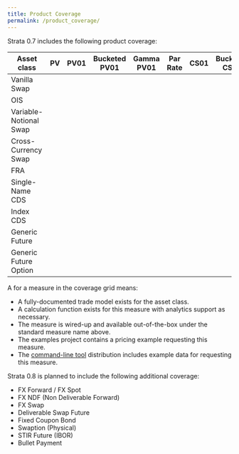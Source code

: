 ```yaml
---
title: Product Coverage
permalink: /product_coverage/
---
```


Strata 0.7 includes the following product coverage:

<table class="product-coverage">
  <thead>
    <tr>
      <th class="asset">Asset class</th>
      <th>PV</th>
      <th>PV01</th>
      <th>Bucketed PV01</th>
      <th>Gamma PV01</th>
      <th>Par Rate</th>
      <th>CS01</th>
      <th>Bucketed CS01</th>
      <th>Cashflows</th>
    </tr>
  </thead>
  <tbody>
    <tr>
    <td class="asset">Vanilla Swap</td>
    <td><i class="fa fa-check"></i></td>
    <td><i class="fa fa-check"></i></td>
    <td><i class="fa fa-check"></i></td>
    <td><i class="fa fa-check"></i></td>
    <td><i class="fa fa-check"></i></td>
    <td class="na"></td>
    <td class="na"></td>
    <td><i class="fa fa-check"></i></td>
    </tr>
  <tr>
    <td class="asset">OIS</td>
    <td><i class="fa fa-check"></i></td>
    <td><i class="fa fa-check"></i></td>
    <td><i class="fa fa-check"></i></td>
    <td><i class="fa fa-check"></i></td>
    <td><i class="fa fa-check"></i></td>
    <td class="na"></td>
    <td class="na"></td>
    <td><i class="fa fa-check"></i></td>
  </tr>
  <tr>
    <td class="asset">Variable-Notional Swap</td>
    <td><i class="fa fa-check"></i></td>
    <td><i class="fa fa-check"></i></td>
    <td><i class="fa fa-check"></i></td>
    <td><i class="fa fa-check"></i></td>
    <td><i class="fa fa-check"></i></td>
    <td class="na"></td>
    <td class="na"></td>
    <td><i class="fa fa-check"></i></td>
  </tr>
  <tr>
    <td class="asset">Cross-Currency Swap</td>
    <td><i class="fa fa-check"></i></td>
    <td><i class="fa fa-check"></i></td>
    <td><i class="fa fa-check"></i></td>
    <td><i class="fa fa-check"></i></td>
    <td><i class="fa fa-check"></i></td>
    <td class="na"></td>
    <td class="na"></td>
    <td><i class="fa fa-check"></i></td>
  </tr>
  <tr>
  <td class="asset">FRA</td>
    <td><i class="fa fa-check"></i></td>
    <td><i class="fa fa-check"></i></td>
    <td><i class="fa fa-check"></i></td>
    <td><i class="fa fa-check"></i></td>
    <td><i class="fa fa-check"></i></td>
    <td class="na"></td>
    <td class="na"></td>
    <td><i class="fa fa-check"></i></td>
  </tr>
  <tr>
    <td class="asset">Single-Name CDS</td>
    <td><i class="fa fa-check"></i></td>
    <td><i class="fa fa-check"></i></td>
    <td><i class="fa fa-check"></i></td>
    <td></td>
    <td></td>
    <td><i class="fa fa-check"></i></td>
    <td><i class="fa fa-check"></i></td>
    <td></td>
  </tr>
  <tr>
    <td class="asset">Index CDS</td>
    <td><i class="fa fa-check"></i></td>
    <td><i class="fa fa-check"></i></td>
    <td><i class="fa fa-check"></i></td>
    <td></td>
    <td></td>
    <td><i class="fa fa-check"></i></td>
    <td><i class="fa fa-check"></i></td>
    <td></td>
  </tr>
  <tr>
    <td class="asset">Generic Future</td>
    <td><i class="fa fa-check"></i></td>
    <td class="na"></td>
    <td class="na"></td>
    <td class="na"></td>
    <td class="na"></td>
    <td class="na"></td>
    <td class="na"></td>
    <td class="na"></td>
  </tr>
  <tr>
    <td class="asset">Generic Future Option</td>
    <td><i class="fa fa-check"></i></td>
    <td class="na"></td>
    <td class="na"></td>
    <td class="na"></td>
    <td class="na"></td>
    <td class="na"></td>
    <td class="na"></td>
    <td class="na"></td>
  </tr>
  </tbody>
</table>

A <i class="fa fa-check"></i> for a measure in the coverage grid means:

* A fully-documented trade model exists for the asset class.
* A calculation function exists for this measure with analytics support as necessary.
* The measure is wired-up and available out-of-the-box under the standard measure name above.
* The examples project contains a pricing example requesting this measure.
* The [command-line tool]({{site.baseurl}}/command_line_tool) distribution includes example data for requesting this measure.

Strata 0.8 is planned to include the following additional coverage:

* FX Forward / FX Spot
* FX NDF (Non Deliverable Forward)
* FX Swap
* Deliverable Swap Future
* Fixed Coupon Bond
* Swaption (Physical)
* STIR Future (IBOR)
* Bullet Payment
